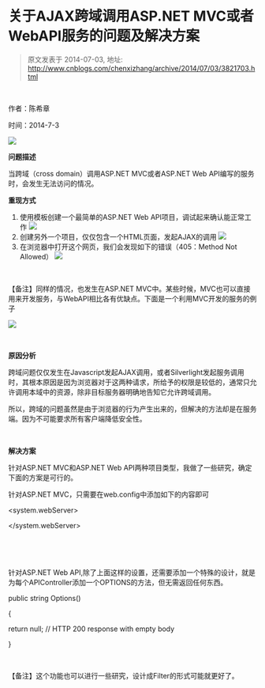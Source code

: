 # 关于AJAX跨域调用ASP.NET MVC或者WebAPI服务的问题及解决方案 
> 原文发表于 2014-07-03, 地址: http://www.cnblogs.com/chenxizhang/archive/2014/07/03/3821703.html 



 

作者：陈希章


时间：2014-7-3


![](http://images.cnitblog.com/blog/9072/201407/030947396525634.png)


**问题描述**

当跨域（cross domain）调用ASP.NET MVC或者ASP.NET Web API编写的服务时，会发生无法访问的情况。


**重现方式**

1. 使用模板创建一个最简单的ASP.NET Web API项目，调试起来确认能正常工作
![](http://images.cnitblog.com/blog/9072/201407/030947402159206.png)
2. 创建另外一个项目，仅仅包含一个HTML页面，发起AJAX的调用
![](http://images.cnitblog.com/blog/9072/201407/030947407304064.png)
3. 在浏览器中打开这个网页，我们会发现如下的错误（405：Method Not Allowed）
![](http://images.cnitblog.com/blog/9072/201407/030947411528892.png)



 

【备注】同样的情况，也发生在ASP.NET MVC中。某些时候，MVC也可以直接用来开发服务，与WebAPI相比各有优缺点。下面是一个利用MVC开发的服务的例子


![](http://images.cnitblog.com/blog/9072/201407/030947414341679.png)


 

**原因分析**

跨域问题仅仅发生在Javascript发起AJAX调用，或者Silverlight发起服务调用时，其根本原因是因为浏览器对于这两种请求，所给予的权限是较低的，通常只允许调用本域中的资源，除非目标服务器明确地告知它允许跨域调用。


所以，跨域的问题虽然是由于浏览器的行为产生出来的，但解决的方法却是在服务端。因为不可能要求所有客户端降低安全性。



 

**解决方案**

针对ASP.NET MVC和ASP.NET Web API两种项目类型，我做了一些研究，确定下面的方案是可行的。


针对ASP.NET MVC，只需要在web.config中添加如下的内容即可


 <system.webServer>


 **<httpProtocol>**

 **<customHeaders>**

 **<add name="Access-Control-Allow-Origin" value="*" />**

 **<add name="Access-Control-Allow-Headers" value="Content-Type" />**

 **<add name="Access-Control-Allow-Methods" value="GET, POST, PUT, DELETE, OPTIONS" />**

 **</customHeaders>**

 **</httpProtocol>**

 <handlers>


 <remove name="ExtensionlessUrlHandler-Integrated-4.0" />


 <remove name="OPTIONSVerbHandler" />


 <remove name="TRACEVerbHandler" />


 <add name="ExtensionlessUrlHandler-Integrated-4.0" path="*." verb="*" type="System.Web.Handlers.TransferRequestHandler" preCondition="integratedMode,runtimeVersionv4.0" />


 </handlers>


 </system.webServer>



 


 

针对ASP.NET Web API,除了上面这样的设置，还需要添加一个特殊的设计，就是为每个APIController添加一个OPTIONS的方法，但无需返回任何东西。


 public string Options()


 {


 return null; // HTTP 200 response with empty body


 }



 

【备注】这个功能也可以进行一些研究，设计成Filter的形式可能就更好了。


